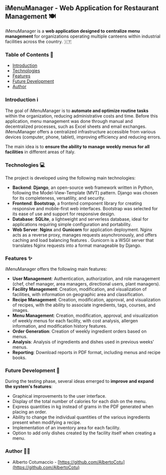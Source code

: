 ## iMenuManager - Web Application for Restaurant Management 🍽️

iMenuManager is a **web application designed to centralize menu management** for organizations operating multiple canteens within industrial facilities across the country. 🇮🇹

### Table of Contents 📑

*   [Introduction](#introduction)
*   [Technologies](#technologies)
*   [Features](#features)
*   [Future Development](#future-development)
*   [Author](#author)

### Introduction ℹ️

The goal of iMenuManager is to **automate and optimize routine tasks** within the organization, reducing administrative costs and time. Before this application, menu management was done through manual and decentralized processes, such as Excel sheets and email exchanges. iMenuManager offers a centralized infrastructure accessible from various devices (computer, phone, tablet), improving efficiency and reducing errors.

The main idea is to **ensure the ability to manage weekly menus for all facilities** in different areas of Italy.

### Technologies 💻

The project is developed using the following main technologies:

*   **Backend**: **Django**, an open-source web framework written in Python, following the Model-View-Template (MVT) pattern. Django was chosen for its completeness, versatility, and security.
*   **Frontend**: **Bootstrap**, a frontend component library for creating responsive and mobile-first web interfaces. Bootstrap was selected for its ease of use and support for responsive design.
*   **Database**: **SQLite**, a lightweight and serverless database, ideal for applications requiring simple configuration and portability.
*   **Web Server**: **Nginx** and **Gunicorn** for application deployment. Nginx acts as a reverse proxy, manages requests asynchronously, and offers caching and load balancing features . Gunicorn is a WSGI server that translates Nginx requests into a format manageable by Django.

### Features ✨

iMenuManager offers the following main features:

*   **User Management**: Authentication, authorization, and role management (chef, chef manager, area managers, directional users, plant managers).
*   **Facility Management**: Creation, modification, and visualization of facilities, with information on geographic area and classification.
*   **Recipe Management**: Creation, modification, approval, and visualization of recipes, with the ability to associate ingredients, tags, courses, and images.
*   **Menu Management**: Creation, modification, approval, and visualization of weekly menus for each facility, with cost analysis, allergen information, and modification history features.
*   **Order Generation**: Creation of weekly ingredient orders based on menus.
*   **Analysis**: Analysis of ingredients and dishes used in previous weeks' menus.
*   **Reporting**: Download reports in PDF format, including menus and recipe books.

### Future Development 🔭

During the testing phase, several ideas emerged to **improve and expand the system's features**:

*   Graphical improvements to the user interface.
*   Display of the total number of calories for each dish on the menu.
*   Express quantities in kg instead of grams in the PDF generated when placing an order.
*   Ability to change the individual quantities of the various ingredients present when modifying a recipe.
*   Implementation of an inventory area for each facility.
*   Option to add only dishes created by the facility itself when creating a menu.

### Author 👨‍💻

*   Alberto Cotumaccio - [https://github.com/AlbertoCotu](https://github.com/AlbertoCotu)
